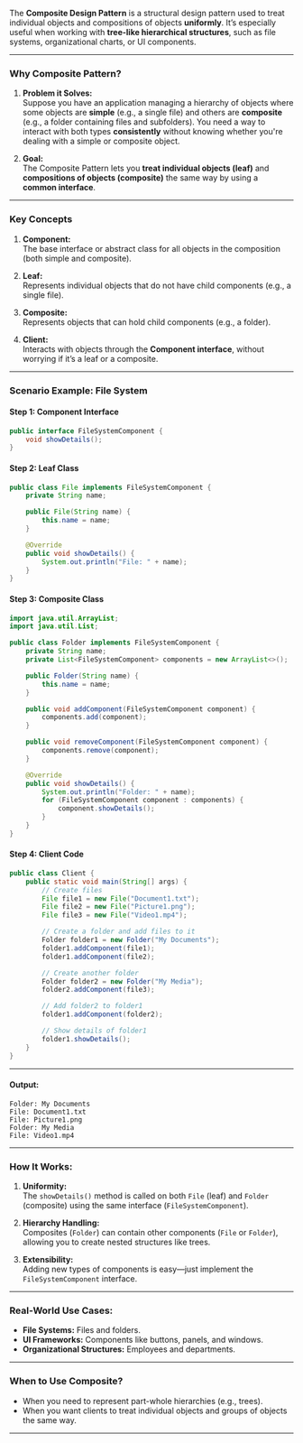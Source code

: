 The **Composite Design Pattern** is a structural design pattern used to treat individual objects and compositions of objects **uniformly**. It’s especially useful when working with **tree-like hierarchical structures**, such as file systems, organizational charts, or UI components.

---

### **Why Composite Pattern?**

1. **Problem it Solves:**  
   Suppose you have an application managing a hierarchy of objects where some objects are **simple** (e.g., a single file) and others are **composite** (e.g., a folder containing files and subfolders). You need a way to interact with both types **consistently** without knowing whether you're dealing with a simple or composite object.

2. **Goal:**  
   The Composite Pattern lets you **treat individual objects (leaf)** and **compositions of objects (composite)** the same way by using a **common interface**.

---

### **Key Concepts**
1. **Component:**  
   The base interface or abstract class for all objects in the composition (both simple and composite).

2. **Leaf:**  
   Represents individual objects that do not have child components (e.g., a single file).

3. **Composite:**  
   Represents objects that can hold child components (e.g., a folder).

4. **Client:**  
   Interacts with objects through the **Component interface**, without worrying if it’s a leaf or a composite.

---

### **Scenario Example: File System**

#### **Step 1: Component Interface**
```java
public interface FileSystemComponent {
    void showDetails();
}
```

#### **Step 2: Leaf Class**
```java
public class File implements FileSystemComponent {
    private String name;

    public File(String name) {
        this.name = name;
    }

    @Override
    public void showDetails() {
        System.out.println("File: " + name);
    }
}
```

#### **Step 3: Composite Class**
```java
import java.util.ArrayList;
import java.util.List;

public class Folder implements FileSystemComponent {
    private String name;
    private List<FileSystemComponent> components = new ArrayList<>();

    public Folder(String name) {
        this.name = name;
    }

    public void addComponent(FileSystemComponent component) {
        components.add(component);
    }

    public void removeComponent(FileSystemComponent component) {
        components.remove(component);
    }

    @Override
    public void showDetails() {
        System.out.println("Folder: " + name);
        for (FileSystemComponent component : components) {
            component.showDetails();
        }
    }
}
```

#### **Step 4: Client Code**
```java
public class Client {
    public static void main(String[] args) {
        // Create files
        File file1 = new File("Document1.txt");
        File file2 = new File("Picture1.png");
        File file3 = new File("Video1.mp4");

        // Create a folder and add files to it
        Folder folder1 = new Folder("My Documents");
        folder1.addComponent(file1);
        folder1.addComponent(file2);

        // Create another folder
        Folder folder2 = new Folder("My Media");
        folder2.addComponent(file3);

        // Add folder2 to folder1
        folder1.addComponent(folder2);

        // Show details of folder1
        folder1.showDetails();
    }
}
```

---

#### **Output:**
```
Folder: My Documents
File: Document1.txt
File: Picture1.png
Folder: My Media
File: Video1.mp4
```

---

### **How It Works:**
1. **Uniformity:**  
   The `showDetails()` method is called on both `File` (leaf) and `Folder` (composite) using the same interface (`FileSystemComponent`).

2. **Hierarchy Handling:**  
   Composites (`Folder`) can contain other components (`File` or `Folder`), allowing you to create nested structures like trees.

3. **Extensibility:**  
   Adding new types of components is easy—just implement the `FileSystemComponent` interface.

---

### **Real-World Use Cases:**
- **File Systems:** Files and folders.
- **UI Frameworks:** Components like buttons, panels, and windows.
- **Organizational Structures:** Employees and departments.

---

### **When to Use Composite?**
- When you need to represent part-whole hierarchies (e.g., trees).
- When you want clients to treat individual objects and groups of objects the same way.

---
